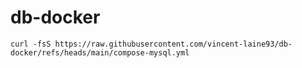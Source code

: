 # db-docker

```
curl -fsS https://raw.githubusercontent.com/vincent-laine93/db-docker/refs/heads/main/compose-mysql.yml
```
